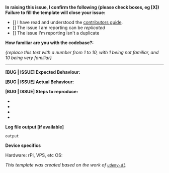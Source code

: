 
**In raising this issue, I confirm the following (please check boxes, eg [X]) Failure to fill the template will close your issue:**

- [] I have read and understood the [contributors guide](https://github.com/pi-hole/pi-hole/blob/master/CONTRIBUTING.md).
- [] The issue I am reporting can be *replicated*
- [] The issue I'm reporting isn't a duplicate 

**How familiar are you with the codebase?:**

_{replace this text with a number from 1 to 10, with 1 being not familiar, and 10 being very familiar}_

---

**[BUG | ISSUE] Expected Behaviour:**


**[BUG | ISSUE] Actual Behaviour:**


**[BUG | ISSUE] Steps to reproduce:**

-
-
-
-

**Log file output [if available]**

`output`

**Device specifics**

Hardware: rPi, VPS, etc
OS:


_This template was created based on the work of [`udemy-dl`](https://github.com/nishad/udemy-dl/blob/master/LICENSE)._

